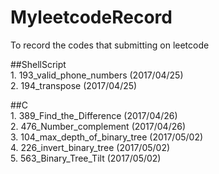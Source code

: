 # MyleetcodeRecord
To record the codes that submitting on leetcode  

##ShellScript  
	1. 193_valid_phone_numbers (2017/04/25)  
	2. 194_transpose (2017/04/25)  
  
##C  
	1. 389_Find_the_Difference (2017/04/26)  
	2. 476_Number_complement (2017/04/26)  
	3. 104_max_depth_of_binary_tree (2017/05/02)   
	4. 226_invert_binary_tree (2017/05/02)   
	5. 563_Binary_Tree_Tilt (2017/05/02)  
